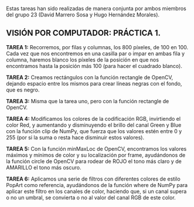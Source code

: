 Estas tareas han sido realizadas de manera conjunta por ambos miembros del grupo 23 (David Marrero Sosa y Hugo Hernández Morales).

## VISIÓN POR COMPUTADOR: PRÁCTICA 1.

**TAREA 1:** Recorremos, por filas y columnas, los 800 píxeles, de 100 en 100. Cada vez que nos encontremos en una casilla par o impar en ambas fila y columna, haremos blanco los píxeles de la posición en que nos encontramos hasta la posición más 100 (para hacer el cuadrado blanco).

**TAREA 2:** Creamos rectángulos con la función rectangle de OpenCV, dejando espacio entre los mismos para crear líneas negras con el fondo, que es negro.

**TAREA 3:** Misma que la tarea uno, pero con la función rectangle de OpenCV.

**TAREA 4:** Modificamos los colores de la codificación RGB, invirtiendo el color Red, y aumentando y disminuyendo el brillo del canal Green y Blue con la función clip de NumPy, que fuerza que los valores estén entre 0 y 255 (por si la suma o resta hace disminuir estos valores).

**TAREA 5:** Con la función minMaxLoc de OpenCV, encontramos los valores máximos y mínimos de color y su localización por frame, ayudándonos de la función circle de OpenCV para rodear de ROJO el tono más claro y de AMARILLO el tono más oscuro.

**TAREA 6:** Aplicamos una serie de filtros con diferentes colores de estilo PopArt como referencia, ayudándonos de la función where de NumPy para aplicar este filtro en los canales de color, haciendo que, si un canal supera o no un umbral, se convierta o no al valor del canal RGB de este color.